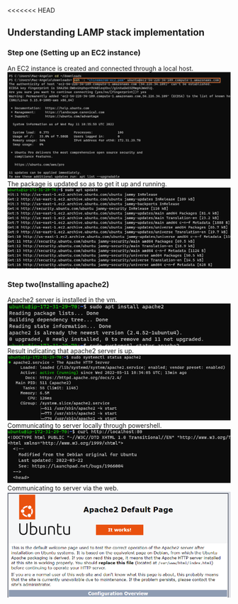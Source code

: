 <<<<<<< HEAD
## Understanding LAMP stack implementation
### Step one (Setting up an EC2 instance) 
An EC2 instance is created and connected through a local host. ![ec2 instance](./img/1%20connecting%20to%20ec2.png)
The package is updated so as to get it up and running. ![udating package](./img/2%20updating%20package.png)
### Step two(Installing apache2)
Apache2 server is installed in the vm.![installing apache2](./img/3%20install%20apache2.png)
Result indicating that apache2 server is up.![apache2 server up](./img/4%20apache2%20server%20up.png)
Communicating to server locally through powershell.![connecting to server locally](./img/5%20connecting%20to%20server%20locally.png)
Communicating to server via the web.![connecting to server via web](./img/6%20connecting%20to%20server%20via%20web.png)

